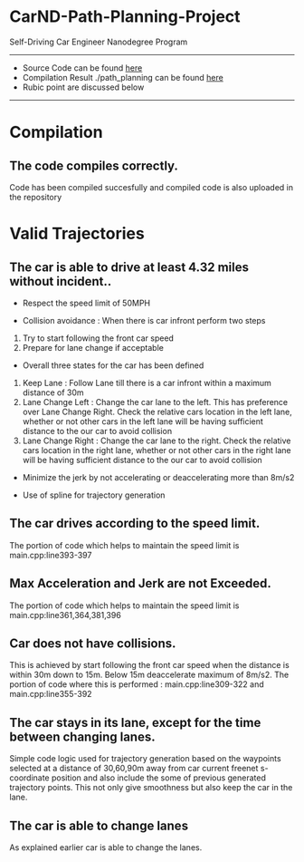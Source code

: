 # CarND-Path-Planning-Project
Self-Driving Car Engineer Nanodegree Program

---
* Source Code can be found [here](https://github.com/hassmuha/CarND-Path-Planning-Project-Submit/tree/master/src)
* Compilation Result ./path_planning can be found [here](https://github.com/hassmuha/CarND-Path-Planning-Project-Submit/tree/master/build)
* Rubic point are discussed below
---
# Compilation
## The code compiles correctly.

Code has been compiled succesfully and compiled code is also uploaded in the repository

# Valid Trajectories
## The car is able to drive at least 4.32 miles without incident..

- Respect the speed limit of 50MPH

- Collision avoidance : When there is car infront perform two steps
1) Try to start following the front car speed
2) Prepare for lane change if acceptable

- Overall three states for the car has been defined
1) Keep Lane : Follow Lane till there is a car infront within a maximum distance of 30m
2) Lane Change Left : Change the car lane to the left. This has preference over Lane Change Right. Check the relative cars location in the left lane, whether or not other cars in the left lane will be having sufficient distance to the our car to avoid collision
3) Lane Change Right : Change the car lane to the right. Check the relative cars location in the right lane, whether or not other cars in the right lane will be having sufficient distance to the our car to avoid collision

- Minimize the jerk by not accelerating or deaccelerating more than 8m/s2

- Use of spline for trajectory generation

## The car drives according to the speed limit.
The portion of code which helps to maintain the speed limit is main.cpp:line393-397

## Max Acceleration and Jerk are not Exceeded.
The portion of code which helps to maintain the speed limit is main.cpp:line361,364,381,396

## Car does not have collisions.
This is achieved by start following the front car speed when the distance is within 30m down to 15m. Below 15m deaccelerate maximum of 8m/s2. The portion of code where this is performed : main.cpp:line309-322 and main.cpp:line355-392
## The car stays in its lane, except for the time between changing lanes.
Simple code logic used for trajectory generation based on the waypoints selected at a distance of 30,60,90m away from car current freenet s-coordinate position and also include the some of previous generated trajectory points. This not only give smoothness but also keep the car in the lane.

## The car is able to change lanes
As explained earlier car is able to change the lanes.
